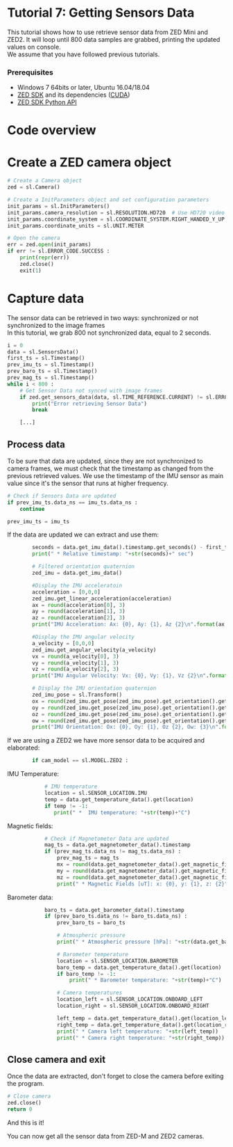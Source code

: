 # Tutorial 7: Getting Sensors Data

This tutorial shows how to use retrieve sensor data from ZED Mini and ZED2. It will loop until 800 data samples are grabbed, printing the updated values on console.<br/>
We assume that you have followed previous tutorials.

### Prerequisites

- Windows 7 64bits or later, Ubuntu 16.04/18.04
- [ZED SDK](https://www.stereolabs.com/developers/) and its dependencies ([CUDA](https://developer.nvidia.com/cuda-downloads))
- [ZED SDK Python API](https://github.com/stereolabs/zed-python-api)

# Code overview
# Create a ZED camera object

```python
# Create a Camera object
zed = sl.Camera()

# Create a InitParameters object and set configuration parameters
init_params = sl.InitParameters()
init_params.camera_resolution = sl.RESOLUTION.HD720  # Use HD720 video mode
init_params.coordinate_system = sl.COORDINATE_SYSTEM.RIGHT_HANDED_Y_UP
init_params.coordinate_units = sl.UNIT.METER

# Open the camera
err = zed.open(init_params)
if err != sl.ERROR_CODE.SUCCESS :
    print(repr(err))
    zed.close()
    exit(1)
```

# Capture data
The sensor data can be retrieved in two ways: synchronized or not synchronized to the image frames<br/>
In this tutorial, we grab 800 not synchronized data, equal to 2 seconds.

```python
i = 0
data = sl.SensorsData()
first_ts = sl.Timestamp()
prev_imu_ts = sl.Timestamp()
prev_baro_ts = sl.Timestamp()
prev_mag_ts = sl.Timestamp()
while i < 800 :
    # Get Sensor Data not synced with image frames
    if zed.get_sensors_data(data, sl.TIME_REFERENCE.CURRENT) != sl.ERROR_CODE.SUCCESS :
        print("Error retrieving Sensor Data")
        break

    [...]
```

## Process data

To be sure that data are updated, since they are not synchronized to camera frames, we must check that the
timestamp as changed from the previous retrieved values. We use the timestamp of the IMU sensor as main value
since it's the sensor that runs at higher frequency. <br/>

```python
# Check if Sensors Data are updated
if prev_imu_ts.data_ns == imu_ts.data_ns :
    continue

prev_imu_ts = imu_ts
```

If the data are updated we can extract and use them:

```python
        seconds = data.get_imu_data().timestamp.get_seconds() - first_ts.get_seconds()
        print(" * Relative timestamp: "+str(seconds)+" sec")

        # Filtered orientation quaternion
        zed_imu = data.get_imu_data()

        #Display the IMU acceleratoin
        acceleration = [0,0,0]
        zed_imu.get_linear_acceleration(acceleration)
        ax = round(acceleration[0], 3)
        ay = round(acceleration[1], 3)
        az = round(acceleration[2], 3)
        print("IMU Acceleration: Ax: {0}, Ay: {1}, Az {2}\n".format(ax, ay, az))

        #Display the IMU angular velocity
        a_velocity = [0,0,0]
        zed_imu.get_angular_velocity(a_velocity)
        vx = round(a_velocity[0], 3)
        vy = round(a_velocity[1], 3)
        vz = round(a_velocity[2], 3)
        print("IMU Angular Velocity: Vx: {0}, Vy: {1}, Vz {2}\n".format(vx, vy, vz))

        # Display the IMU orientation quaternion
        zed_imu_pose = sl.Transform()
        ox = round(zed_imu.get_pose(zed_imu_pose).get_orientation().get()[0], 3)
        oy = round(zed_imu.get_pose(zed_imu_pose).get_orientation().get()[1], 3)
        oz = round(zed_imu.get_pose(zed_imu_pose).get_orientation().get()[2], 3)
        ow = round(zed_imu.get_pose(zed_imu_pose).get_orientation().get()[3], 3)
        print("IMU Orientation: Ox: {0}, Oy: {1}, Oz {2}, Ow: {3}\n".format(ox, oy, oz, ow))
```

If we are using a ZED2 we have more sensor data to be acquired and elaborated:

```python
        if cam_model == sl.MODEL.ZED2 :
```

IMU Temperature:
```python
            # IMU temperature
            location = sl.SENSOR_LOCATION.IMU
            temp = data.get_temperature_data().get(location)
            if temp != -1:
               print(" *  IMU temperature: "+str(temp)+"C")

```

Magnetic fields:
```python
            # Check if Magnetometer Data are updated
            mag_ts = data.get_magnetometer_data().timestamp
            if (prev_mag_ts.data_ns != mag_ts.data_ns) :
                prev_mag_ts = mag_ts
                mx = round(data.get_magnetometer_data().get_magnetic_field_calibrated()[0])
                my = round(data.get_magnetometer_data().get_magnetic_field_calibrated()[1])
                mz = round(data.get_magnetometer_data().get_magnetic_field_calibrated()[2])
                print(" * Magnetic Fields [uT]: x: {0}, y: {1}, z: {2}".format(mx, my, mz))
```

Barometer data:
```python
            baro_ts = data.get_barometer_data().timestamp
            if (prev_baro_ts.data_ns != baro_ts.data_ns) :
                prev_baro_ts = baro_ts

                # Atmospheric pressure
                print(" * Atmospheric pressure [hPa]: "+str(data.get_barometer_data().pressure))

                # Barometer temperature
                location = sl.SENSOR_LOCATION.BAROMETER
                baro_temp = data.get_temperature_data().get(location)
                if baro_temp != -1:
                    print(" * Barometer temperature: "+str(temp)+"C")

                # Camera temperatures
                location_left = sl.SENSOR_LOCATION.ONBOARD_LEFT
                location_right = sl.SENSOR_LOCATION.ONBOARD_RIGHT

                left_temp = data.get_temperature_data().get(location_left)
                right_temp = data.get_temperature_data().get(location_right)
                print(" * Camera left temperature: "+str(left_temp))
                print(" * Camera right temperature: "+str(right_temp))
```

## Close camera and exit

Once the data are extracted, don't forget to close the camera before exiting the program.<br/>

```python
# Close camera
zed.close()
return 0
```

And this is it!<br/>

You can now get all the sensor data from ZED-M and ZED2 cameras.

